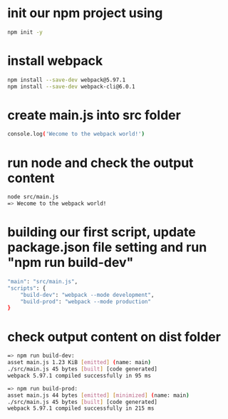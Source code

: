 # init our npm project using
```sh
npm init -y
```

# install webpack 
```sh
npm install --save-dev webpack@5.97.1
npm install --save-dev webpack-cli@6.0.1
```

# create main.js into src folder
```sh
console.log('Wecome to the webpack world!')
```

# run node and check the output content
```sh
node src/main.js
=> Wecome to the webpack world!
```

# building our first script, update package.json file setting and run "npm run build-dev"
```sh
"main": "src/main.js",
"scripts": {
    "build-dev": "webpack --mode development",
    "build-prod": "webpack --mode production"
}
```

# check output content on dist folder
```sh
=> npm run build-dev:
asset main.js 1.23 KiB [emitted] (name: main)
./src/main.js 45 bytes [built] [code generated]
webpack 5.97.1 compiled successfully in 95 ms

=> npm run build-prod:
asset main.js 44 bytes [emitted] [minimized] (name: main)
./src/main.js 45 bytes [built] [code generated]
webpack 5.97.1 compiled successfully in 215 ms
```